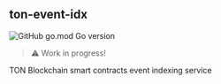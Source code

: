 ## ton-event-idx

![GitHub go.mod Go version](https://img.shields.io/github/go-mod/go-version/biton-dev/ton-event-idx)

> :warning: Work in progress!

TON Blockchain smart contracts event indexing service
